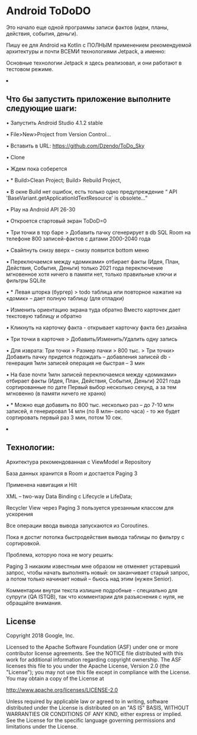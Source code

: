 Android ToDoDO
=================
Это начало еще одной программы записи фактов (идеи, планы, действия, события, деньги).

Пишу ее для Android на Kotlin c ПОЛНЫМ применением рекомендуемой архитектуры и почти ВСЕМИ технологиями Jetpack, а именно:

Основные технологии Jetpack я здесь реализовал, и они работают в тестовом режиме.

<li>
  
Что бы запустить приложение выполните следующие шаги:
-----------------------------------------------------

•	Запустить Android Studio 4.1.2 stable 

•	File>New>Project from Version Control…

•	Вставить в URL: https://github.com/Dzendo/ToDo_Sky 

•	Clone

•	Ждем пока соберется

•	* Build>Clean Project; Build> Rebuild Project, 

•	В окне Build нет ошибок, есть только одно предупреждение 
“ API 'BaseVariant.getApplicationIdTextResource' is obsolete…”

•	Play на Android API 26-30

•	Откроется стартовый экран ToDoD=0

•	Три точки в тор баре > Добавить пачку
сгенерирует в db SQL Room на телефоне 800 записей-фактов с датами 2000-2040 года

•	Свайпнуть снизу вверх – снизу появится bottom меню

•	Переключаемся между «домиками»
отбирает факты (Идея, План, Действия, События, Деньги) только 2021 года
переключение мгновенное хотя ничего в памяти нет, только правильные ключи и фильтры SQLite

•	* Левая шторка (бургер) > todo таблица или повторное нажатие на «домик»
– дает полную таблицу (для отладки)

•	Изменить ориентацию экрана туда обратно 
Вместо карточек дает текстовую таблицу и обратно

•	Кликнуть на карточку факта -
открывает карточку факта без дизайна

•	Три точки в карточке > Добавить/Изменить/Удалить одну запись

•	Для изврата: Три точки > Размер пачки > 800 тыс. > Три точки> Добавить пачку
придется подождать – добавления записей db  - генерация 1млн записей операция не быстрая – 3 мин

•	На базе почти 1млн записей переключаемся между «домиками» отбирает факты 
(Идея, План, Действия, События, Деньги) 2021 года сортированные по дате
Первый выбор несколько секунд, а за тем мгновенно (в памяти ничего не храню) 

•	* Можно еще добавить по 800 тыс. несколько раз – до 7-10 млн записей, 
я генерировал 14 млн (по 8 млн– около часа)  - то же будет сортировать первый раз 3 мин, потом 10 сек.

</li>

<li>
  
Технологии:
-----------  

Архитектура рекомендованная с ViewModel и Repository

База данных хранится в Room и достается Paging 3

Применена навигация и Hilt

XML – two-way Data Binding с Lifecycle и LifeData;

Recycler View через Paging 3 пользуется урезанным классом для ускорения

Все операции ввода вывода запускаются из Coroutines.
</li>
Пока я достиг потолка быстродействия вывода таблицы по фильтру с сортировкой.

Проблема, которую пока не могу решить:

Paging 3 никаким известным мне образом не отменяет устаревший запрос, чтобы начать выполнять новый: он заканчивает старый запрос, а потом только начинает новый – бьюсь над этим (нужен Senior).

Комментарии внутри текста излишне подробные - специально для супруги (QA ISTQB), 
так что комментарии для разъяснения с нуля, не обращайте внимания.


License
-------

Copyright 2018 Google, Inc.

Licensed to the Apache Software Foundation (ASF) under one or more contributor
license agreements.  See the NOTICE file distributed with this work for
additional information regarding copyright ownership.  The ASF licenses this
file to you under the Apache License, Version 2.0 (the "License"); you may not
use this file except in compliance with the License.  You may obtain a copy of
the License at

http://www.apache.org/licenses/LICENSE-2.0

Unless required by applicable law or agreed to in writing, software
distributed under the License is distributed on an "AS IS" BASIS, WITHOUT
WARRANTIES OR CONDITIONS OF ANY KIND, either express or implied.  See the
License for the specific language governing permissions and limitations under
the License.

